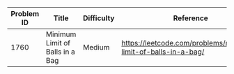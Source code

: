 | Problem ID | Title | Difficulty | Reference
| --- | --- | --- | ---
| 1760 | Minimum Limit of Balls in a Bag | Medium | https://leetcode.com/problems/minimum-limit-of-balls-in-a-bag/
